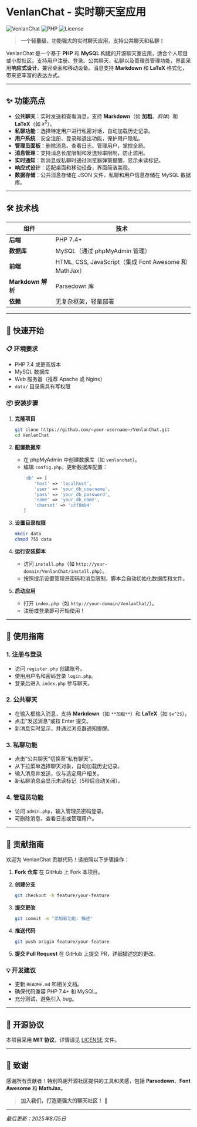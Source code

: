 # VenlanChat - 实时聊天室应用

![VenlanChat](https://img.shields.io/badge/VenlanChat-v4.0-blue) ![PHP](https://img.shields.io/badge/PHP-7.4+-green) ![License](https://img.shields.io/badge/License-MIT-yellow)

> **一个轻量级、功能强大的实时聊天应用，支持公共聊天和私聊！**

VenlanChat 是一个基于 **PHP** 和 **MySQL** 构建的开源聊天室应用，适合个人项目或小型社区。支持用户注册、登录、公共聊天、私聊以及管理员管理功能，界面采用**响应式设计**，兼容桌面和移动设备。消息支持 **Markdown** 和 **LaTeX** 格式化，带来更丰富的表达方式。

---

## ✨ 功能亮点

- **公共聊天**：实时发送和查看消息，支持 **Markdown**（如 **加粗**、*斜体*）和 **LaTeX**（如 $x^2$）。
- **私聊功能**：选择特定用户进行私密对话，自动加载历史记录。
- **用户系统**：安全注册、登录和退出功能，保护用户隐私。
- **管理员面板**：删除消息、查看日志、管理用户，掌控全局。
- **消息管理**：支持消息长度限制和发送频率限制，防止滥用。
- **实时通知**：新消息或私聊时通过浏览器弹窗提醒，显示未读标记。
- **响应式设计**：适配桌面和移动设备，界面简洁美观。
- **数据存储**：公共消息存储在 JSON 文件，私聊和用户信息存储在 MySQL 数据库。

---

## 🛠️ 技术栈

| 组件       | 技术                     |
|------------|--------------------------|
| **后端**   | PHP 7.4+                |
| **数据库** | MySQL（通过 phpMyAdmin 管理） |
| **前端**   | HTML, CSS, JavaScript（集成 Font Awesome 和 MathJax） |
| **Markdown 解析** | Parsedown 库       |
| **依赖**   | 无复杂框架，轻量部署     |

---

## 🚀 快速开始

### 📋 环境要求
- PHP 7.4 或更高版本
- MySQL 数据库
- Web 服务器（推荐 Apache 或 Nginx）
- `data/` 目录需具有写权限

### 📦 安装步骤

1. **克隆项目**
   ```bash
   git clone https://github.com/<your-username>/VenlanChat.git
   cd VenlanChat
   ```

2. **配置数据库**
   - 在 phpMyAdmin 中创建数据库（如 `venlanchat`）。
   - 编辑 `config.php`，更新数据库配置：
     ```php
     'db' => [
         'host' => 'localhost',
         'user' => 'your_db_username',
         'pass' => 'your_db_password',
         'name' => 'your_db_name',
         'charset' => 'utf8mb4'
     ]
     ```

3. **设置目录权限**
   ```bash
   mkdir data
   chmod 755 data
   ```

4. **运行安装脚本**
   - 访问 `install.php`（如 `http://your-domain/VenlanChat/install.php`）。
   - 按照提示设置管理员密码和消息限制，脚本会自动初始化数据库和文件。

5. **启动应用**
   - 打开 `index.php`（如 `http://your-domain/VenlanChat/`）。
   - 注册或登录即可开始使用！

---

## 🎨 使用指南

### 1. 注册与登录
- 访问 `register.php` 创建账号。
- 使用用户名和密码登录 `login.php`。
- 登录后进入 `index.php` 参与聊天。

### 2. 公共聊天
- 在输入框输入消息，支持 **Markdown**（如 `**加粗**`）和 **LaTeX**（如 `$x^2$`）。
- 点击“发送消息”或按 Enter 提交。
- 新消息实时显示，并通过浏览器通知提醒。

### 3. 私聊功能
- 点击“公共聊天”切换至“私有聊天”。
- 从下拉菜单选择聊天对象，自动加载历史记录。
- 输入消息并发送，仅与选定用户相关。
- 新私聊消息会显示未读标记（5秒后自动关闭）。

### 4. 管理员功能
- 访问 `admin.php`，输入管理员密码登录。
- 可删除消息、查看日志或管理用户。

---

## 🤝 贡献指南

欢迎为 VenlanChat 贡献代码！请按照以下步骤操作：

1. **Fork 仓库**
   在 GitHub 上 Fork 本项目。

2. **创建分支**
   ```bash
   git checkout -b feature/your-feature
   ```

3. **提交更改**
   ```bash
   git commit -m "添加新功能: 描述"
   ```

4. **推送代码**
   ```bash
   git push origin feature/your-feature
   ```

5. **提交 Pull Request**
   在 GitHub 上提交 PR，详细描述您的更改。

### 💡 开发建议
- 更新 `README.md` 和相关文档。
- 确保代码兼容 PHP 7.4+ 和 MySQL。
- 充分测试，避免引入 bug。

---

## 📄 开源协议

本项目采用 **MIT 协议**，详情请见 [LICENSE](LICENSE) 文件。

---

## 🌟 致谢

感谢所有贡献者！特别鸣谢开源社区提供的工具和灵感，包括 **Parsedown**、**Font Awesome** 和 **MathJax**。

> **加入我们，打造更强大的聊天社区！** 🚀

---

*最后更新：2025年8月5日*
